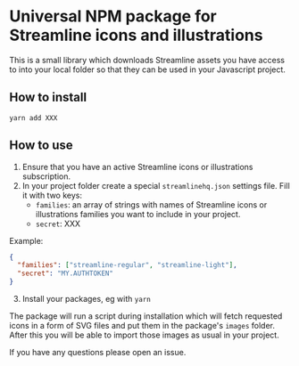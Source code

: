 # Universal NPM package for Streamline icons and illustrations

This is a small library which downloads Streamline assets you have access to into your local folder so that they can be used in your Javascript project.

## How to install

`yarn add XXX`

## How to use

1. Ensure that you have an active Streamline icons or illustrations subscription.
2. In your project folder create a special `streamlinehq.json` settings file. Fill it with two keys:
    - `families`: an array of strings with names of Streamline icons or illustrations families you want to include in your project.
    - `secret`: XXX
    
Example:
```json
{
  "families": ["streamline-regular", "streamline-light"],
  "secret": "MY.AUTHTOKEN"
}
```
3. Install your packages, eg with `yarn`

The package will run a script during installation which will fetch requested icons in a form of SVG files and put them in the package's `images` folder. After this you will be able to import those images as usual in your project.

If you have any questions please open an issue.
